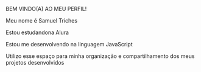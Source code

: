 BEM VINDO(A) AO MEU PERFIL!

Meu nome é Samuel Triches


Estou estudandona Alura

Estou me desenvolvendo na linguagem JavaScript

Utilizo esse espaço para minha organização e compartilhamento dos meus projetos desenvolvidos
